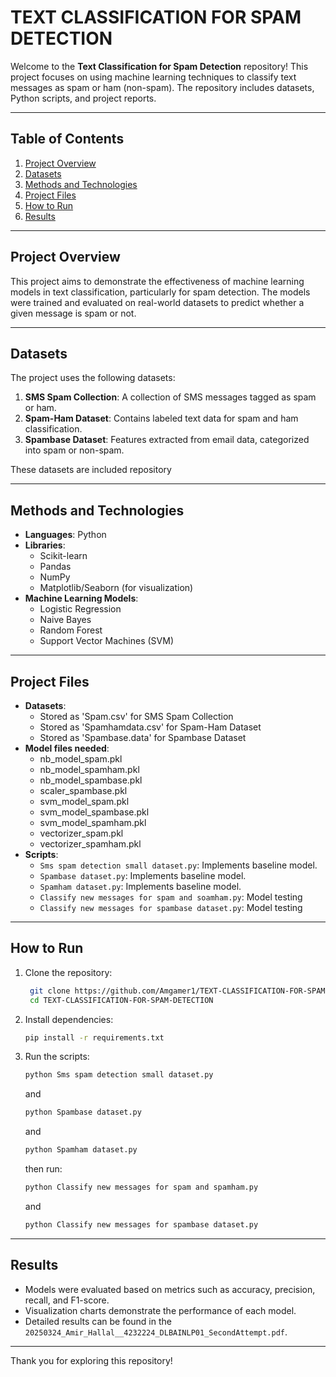 # TEXT CLASSIFICATION FOR SPAM DETECTION

Welcome to the **Text Classification for Spam Detection** repository! This project focuses on using machine learning techniques to classify text messages as spam or ham (non-spam). The repository includes datasets, Python scripts, and project reports.

---

## Table of Contents
1. [Project Overview](#project-overview)
2. [Datasets](#datasets)
3. [Methods and Technologies](#methods-and-technologies)
4. [Project Files](#project-files)
5. [How to Run](#how-to-run)
6. [Results](#results)

---

## Project Overview
This project aims to demonstrate the effectiveness of machine learning models in text classification, particularly for spam detection. The models were trained and evaluated on real-world datasets to predict whether a given message is spam or not.

---

## Datasets
The project uses the following datasets:
1. **SMS Spam Collection**: A collection of SMS messages tagged as spam or ham.
2. **Spam-Ham Dataset**: Contains labeled text data for spam and ham classification.
3. **Spambase Dataset**: Features extracted from email data, categorized into spam or non-spam.

These datasets are included repository

---

## Methods and Technologies
- **Languages**: Python
- **Libraries**: 
  - Scikit-learn
  - Pandas
  - NumPy
  - Matplotlib/Seaborn (for visualization)
- **Machine Learning Models**:
  - Logistic Regression
  - Naive Bayes
  - Random Forest
  - Support Vector Machines (SVM)

---

## Project Files
- **Datasets**:
  - Stored as 'Spam.csv' for SMS Spam Collection
  - Stored as 'Spamhamdata.csv' for Spam-Ham Dataset
  - Stored as 'Spambase.data' for Spambase Dataset
- **Model files needed**:
  - nb_model_spam.pkl
  - nb_model_spamham.pkl
  - nb_model_spambase.pkl
  - scaler_spambase.pkl
  - svm_model_spam.pkl
  - svm_model_spambase.pkl
  - svm_model_spamham.pkl
  - vectorizer_spam.pkl
  - vectorizer_spamham.pkl
- **Scripts**:
  - `Sms spam detection small dataset.py`: Implements baseline model.
  - `Spambase dataset.py`: Implements baseline model.
  - `Spamham dataset.py`: Implements baseline model.
  - `Classify new messages for spam and soamham.py`: Model testing
  - `Classify new messages for spambase dataset.py`: Model testing
    
---

## How to Run
1. Clone the repository:
   ```bash
    git clone https://github.com/Amgamer1/TEXT-CLASSIFICATION-FOR-SPAM-DETECTION.git
    cd TEXT-CLASSIFICATION-FOR-SPAM-DETECTION
   ```
2. Install dependencies:
   ```bash
   pip install -r requirements.txt
   ```
3. Run the scripts:
   ```bash
   python Sms spam detection small dataset.py
   ```
   and
   
   ```bash
   python Spambase dataset.py
   ```
   and
    ```bash
   python Spamham dataset.py
   ```
   then run:
   
   ```bash
   python Classify new messages for spam and spamham.py
   ```
   and
    ```bash
   python Classify new messages for spambase dataset.py
   ```


   
---

## Results
- Models were evaluated based on metrics such as accuracy, precision, recall, and F1-score.
- Visualization charts demonstrate the performance of each model.
- Detailed results can be found in the `20250324_Amir_Hallal__4232224_DLBAINLP01_SecondAttempt.pdf`.

---

Thank you for exploring this repository!
